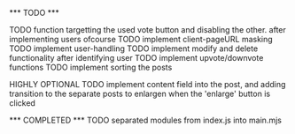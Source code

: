 *** TODO ***

TODO function targetting the used vote button and disabling the other. after implementing users ofcourse
TODO implement client-pageURL masking
TODO implement user-handling
TODO implement modify and delete functionality after identifying user
TODO implement upvote/downvote functions
TODO implement sorting the posts

HIGHLY OPTIONAL
TODO implement content field into the post, and adding transition to the separate posts to enlargen when the 'enlarge' button is clicked

*** COMPLETED ***
TODO separated modules from index.js into main.mjs
